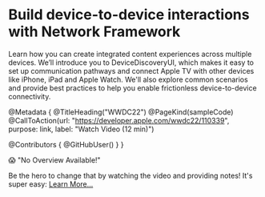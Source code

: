 # Build device-to-device interactions with Network Framework

Learn how you can create integrated content experiences across multiple devices. We’ll introduce you to DeviceDiscoveryUI, which makes it easy to set up communication pathways and connect Apple TV with other devices like iPhone, iPad and Apple Watch. We'll also explore common scenarios and provide best practices to help you enable frictionless device-to-device connectivity.

@Metadata {
   @TitleHeading("WWDC22")
   @PageKind(sampleCode)
   @CallToAction(url: "https://developer.apple.com/wwdc22/110339", purpose: link, label: "Watch Video (12 min)")

   @Contributors {
      @GitHubUser(<replace this with your GitHub handle>)
   }
}

😱 "No Overview Available!"

Be the hero to change that by watching the video and providing notes! It's super easy:
 [Learn More…](https://wwdcnotes.com/documentation/wwdcnotes/contributing)
